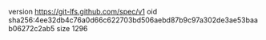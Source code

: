 version https://git-lfs.github.com/spec/v1
oid sha256:4ee32db4c76a0d66c622703bd506aebd87b9c97a302de3ae53baab06272c2ab5
size 1296
